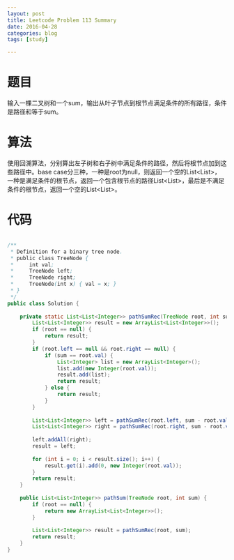 ```yaml
---
layout: post
title: Leetcode Problem 113 Summary
date: 2016-04-28
categories: blog
tags: [study]

---
```


# 题目

输入一棵二叉树和一个sum，输出从叶子节点到根节点满足条件的所有路径，条件是路径和等于sum。


# 算法

使用回溯算法，分别算出左子树和右子树中满足条件的路径，然后将根节点加到这些路径中。base case分三种，一种是root为null，则返回一个空的List<List<Integer>>，一种是满足条件的根节点，返回一个包含根节点的路径List<List<Integer>>，最后是不满足条件的根节点，返回一个空的List<List<Integer>>。

# 代码

```java

/**
 * Definition for a binary tree node.
 * public class TreeNode {
 *     int val;
 *     TreeNode left;
 *     TreeNode right;
 *     TreeNode(int x) { val = x; }
 * }
 */
public class Solution {
    
    private static List<List<Integer>> pathSumRec(TreeNode root, int sum) {
        List<List<Integer>> result = new ArrayList<List<Integer>>();
        if (root == null) {
            return result;
        }
        if (root.left == null && root.right == null) {
            if (sum == root.val) {
                List<Integer> list = new ArrayList<Integer>();
                list.add(new Integer(root.val));
                result.add(list);
                return result;
            } else {
                return result;
            }
        }
        
        List<List<Integer>> left = pathSumRec(root.left, sum - root.val);
        List<List<Integer>> right = pathSumRec(root.right, sum - root.val);
        
        left.addAll(right);
        result = left;
        
        for (int i = 0; i < result.size(); i++) {
            result.get(i).add(0, new Integer(root.val));
        }
        return result;
    }
    
    public List<List<Integer>> pathSum(TreeNode root, int sum) {
        if (root == null) {
            return new ArrayList<List<Integer>>();
        }
        
        List<List<Integer>> result = pathSumRec(root, sum);
        return result;
    }
}

```

